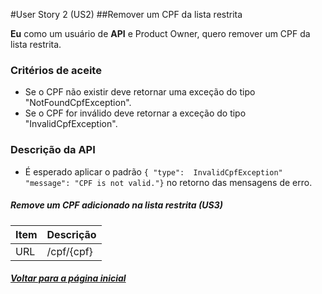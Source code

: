 #User Story 2 (US2)
##Remover um CPF da lista restrita

**Eu** como um usuário de **API** e Product Owner, quero remover um CPF da lista restrita.

### Critérios de aceite
* Se o CPF não existir deve retornar uma exceção do tipo "NotFoundCpfException". 
* Se o CPF for inválido deve retornar a exceção do tipo "InvalidCpfException".

### Descrição da API
* É esperado aplicar o padrão 
`{ "type":  InvalidCpfException" "message": "CPF is not valid."}`
 no retorno das mensagens de erro.

 ##### Remove um CPF adicionado na lista restrita (US3)

|  Item | Descrição  | 
|---|---|
|  URL | /cpf/{cpf}  |

##### <a href="../README.md">Voltar para a página inicial</a>